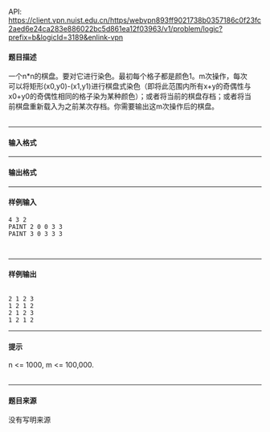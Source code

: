 API: https://client.vpn.nuist.edu.cn/https/webvpn893ff9021738b0357186c0f23fc2aed6e24ca283e886022bc5d861ea12f03963/v1/problem/logic?prefix=b&logicId=3189&enlink-vpn

#### 题目描述

一个n\*n的棋盘。要对它进行染色。最初每个格子都是颜色1。m次操作，每次  
可以将矩形(x0,y0)-(x1,y1)进行棋盘式染色（即将此范围内所有x+y的奇偶性与  
x0+y0的奇偶性相同的格子染为某种颜色）；或者将当前的棋盘存档；或者将当  
前棋盘重新载入为之前某次存档。你需要输出这m次操作后的棋盘。   
 

---

#### 输入格式

---

#### 输出格式

---

#### 样例输入
```
4 3 2 
PAINT 2 0 0 3 3 
PAINT 3 0 3 3 3 
 
 
```

---

#### 样例输出
```
 
2 1 2 3 
1 2 1 2 
2 1 2 3 
1 2 1 2 
```

---

#### 提示

  
n <= 1000, m <= 100,000.   
 

---

#### 题目来源

没有写明来源
